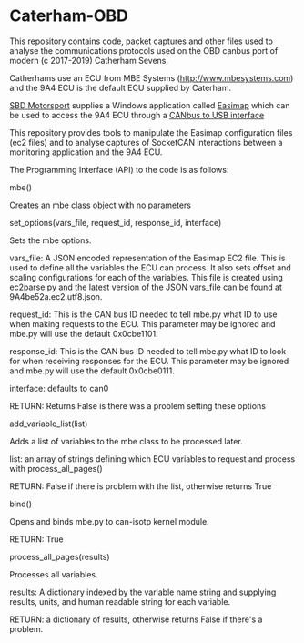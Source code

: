 # Caterham-OBD

This repository contains code, packet captures and other files used to analyse the communications protocols used on the OBD canbus port of modern (c 2017-2019) Catherham Sevens.

Catherhams use an ECU from MBE Systems (http://www.mbesystems.com) and the 9A4 ECU is the default ECU supplied by Caterham.

[SBD Motorsport](https://www.sbdmotorsport.co.uk) supplies a Windows application called [Easimap](https://sbdmotorsport.co.uk/product/easimap-6-pc-software-easimap-6-pc-software-download-for-free/) which can be used to access the 9A4 ECU through a [CANbus to USB interface](https://sbdmotorsport.co.uk/product/mbe-map-kit-3-can-basic-can-mapping-kit-for-mbe-can-based-ecus/)

This repository provides tools to manipulate the Easimap configuration files (ec2 files) and to analyse captures of SocketCAN interactions between a monitoring application and the 9A4 ECU.

The Programming Interface (API) to the code is as follows: 

mbe()

Creates an mbe class object with no parameters

set_options(vars_file, request_id, response_id, interface)

Sets the mbe options.

vars_file: A JSON encoded representation of the Easimap EC2 file. This is used to define all the variables the ECU can process. It also sets offset and scaling configurations for each of the variables. This file is created using ec2parse.py and the latest version of the JSON vars_file can be found at 9A4be52a.ec2.utf8.json.

request_id: This is the CAN bus ID needed to tell mbe.py what ID to use when making requests to the ECU. This parameter may be ignored and mbe.py will use the default 0x0cbe1101.

response_id: This is the CAN bus ID needed to tell mbe.py what ID to look for when receiving responses for the ECU. This parameter may be ignored and mbe.py will use the default 0x0cbe0111.

interface: defaults to can0

RETURN: Returns False is there was a problem setting these options

add_variable_list(list)

Adds a list of variables to the mbe class to be processed later.

list: an array of strings defining which ECU variables to request and process with process_all_pages()

RETURN: False if there is problem with the list, otherwise returns True

bind()

Opens and binds mbe.py to can-isotp kernel module.

RETURN: True

process_all_pages(results)

Processes all variables.

results: A dictionary indexed by the variable name string and supplying results, units, and human readable string for each variable.

RETURN: a dictionary of results, otherwise returns False if there's a problem.
